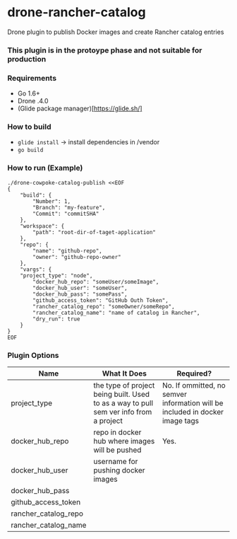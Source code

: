 # drone-rancher-catalog
Drone plugin to publish Docker images and create Rancher catalog entries

### This plugin is in the protoype phase and not suitable for production

### Requirements

* Go 1.6+
* Drone .4.0
* (Glide package manager)[https://glide.sh/]

### How to build

* ```glide install``` -> install dependencies in /vendor
* ```go build```

### How to run (Example)

```
./drone-cowpoke-catalog-publish <<EOF
{
	"build": {
		"Number": 1,
		"Branch": "my-feature",
		"Commit": "commitSHA"
	},
	"workspace": {
		"path": "root-dir-of-taget-application"
	},
	"repo": {
		"name": "github-repo",
		"owner": "github-repo-owner"
	},
	"vargs": {
    "project_type": "node",
		"docker_hub_repo": "someUser/someImage",
		"docker_hub_user": "someUser",
		"docker_hub_pass": "somePass",
		"github_access_token": "GitHub Outh Token",
		"rancher_catalog_repo": "someOwner/someRepo",
		"rancher_catalog_name": "name of catalog in Rancher",
		"dry_run": true
	}
}
EOF
```

### Plugin Options

|  Name | What It Does  |   Required?
|---|---|---|
| project_type | the type of project being built. Used to as a way to pull sem ver info from a project   | No. If ommitted, no semver information will be included in docker image tags
| docker_hub_repo | repo in docker hub where images will be pushed  | Yes.
| docker_hub_user  | username for pushing docker images  |
| docker_hub_pass | |
| github_access_token | |
| rancher_catalog_repo | |
| rancher_catalog_name | |


